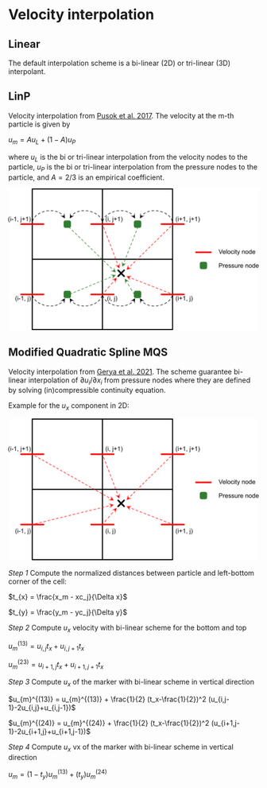 # Velocity interpolation

## Linear 

The default interpolation scheme is a bi-linear (2D) or tri-linear (3D) interpolant.

## LinP

Velocity interpolation from [Pusok et al. 2017](https://link.springer.com/article/10.1007/s00024-016-1431-8). The velocity at the m-th particle is given by

$u_m = A u_L + (1-A) u_P$

where $u_L$ is the bi or tri-linear interpolation from the velocity nodes to the particle, $u_P$ is the bi or tri-linear interpolation from the pressure nodes to the particle, and $A=2/3$ is an empirical coefficient.

<img src="assets/LinP.png" width="700"  />

## Modified Quadratic Spline MQS

Velocity interpolation from [Gerya et al. 2021](https://meetingorganizer.copernicus.org/EGU21/EGU21-15308.html). The scheme guarantee bi-linear interpolation of $\partial u_i/\partial x_i$ from pressure nodes where they are defined by solving (in)compressible continuity equation.

Example for the $u_x$ component in 2D:

<img src="assets/MQs.png" width="700"  />

*Step 1* Compute the normalized distances between particle and left-bottom corner of the cell:

$t_{x} = \frac{x_m - xc_j}{\Delta x}$

$t_{y} = \frac{y_m - yc_j}{\Delta y}$

*Step 2* Compute $u_x$ velocity with bi-linear scheme for the bottom and top

$u_{m}^{(13)} = u_{i,j} t_x + u_{i,j+1} t_x$

$u_{m}^{(23)} = u_{i+1,j} t_x + u_{i+1,j+1} t_x$

*Step 3* Compute $u_x$ of the marker with bi-linear scheme in vertical direction

$u_{m}^{(13)} = u_{m}^{(13)} + \frac{1}{2} (t_x-\frac{1}{2})^2 (u_{i,j-1}-2u_{i,j}+u_{i,j-1})$

$u_{m}^{(24)} = u_{m}^{(24)} + \frac{1}{2} (t_x-\frac{1}{2})^2 (u_{i+1,j-1}-2u_{i+1,j}+u_{i+1,j-1})$

*Step 4* Compute $u_x$  vx of the marker with bi-linear scheme in vertical direction

$u_{m} = (1-t_y) u_{m}^{(13)}+(t_y) u_{m}^{(24)}$